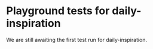 # Playground tests for daily-inspiration
We are still awaiting the first test run for daily-inspiration.
